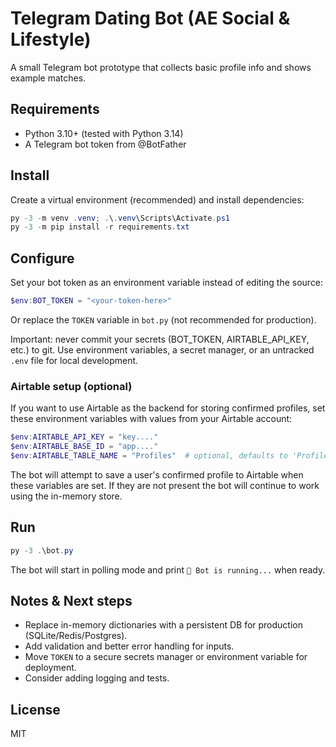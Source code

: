 # Telegram Dating Bot (AE Social & Lifestyle)

A small Telegram bot prototype that collects basic profile info and shows example matches.

## Requirements
- Python 3.10+ (tested with Python 3.14)
- A Telegram bot token from @BotFather

## Install

Create a virtual environment (recommended) and install dependencies:

```powershell
py -3 -m venv .venv; .\.venv\Scripts\Activate.ps1
py -3 -m pip install -r requirements.txt
```

## Configure
Set your bot token as an environment variable instead of editing the source:

```powershell
$env:BOT_TOKEN = "<your-token-here>"
```

Or replace the `TOKEN` variable in `bot.py` (not recommended for production).

Important: never commit your secrets (BOT_TOKEN, AIRTABLE_API_KEY, etc.) to
git. Use environment variables, a secret manager, or an untracked `.env` file
for local development.

### Airtable setup (optional)
If you want to use Airtable as the backend for storing confirmed profiles, set these environment variables with values from your Airtable account:

```powershell
$env:AIRTABLE_API_KEY = "key...."
$env:AIRTABLE_BASE_ID = "app...."
$env:AIRTABLE_TABLE_NAME = "Profiles"  # optional, defaults to 'Profiles'
```

The bot will attempt to save a user's confirmed profile to Airtable when these variables are set. If they are not present the bot will continue to work using the in-memory store.

## Run

```powershell
py -3 .\bot.py
```

The bot will start in polling mode and print `🤖 Bot is running...` when ready.

## Notes & Next steps
- Replace in-memory dictionaries with a persistent DB for production (SQLite/Redis/Postgres).
- Add validation and better error handling for inputs.
- Move `TOKEN` to a secure secrets manager or environment variable for deployment.
- Consider adding logging and tests.

## License
MIT
